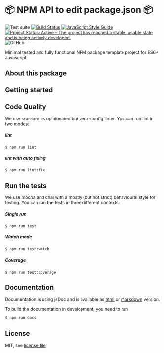 # :package: NPM API to edit package.json :package:

![Test suite](https://github.com/jankapunkt/npm-package-template/workflows/Test%20suite/badge.svg)
[![Build Status](https://travis-ci.org/jankapunkt/npm-package-template.svg?branch=master)](https://travis-ci.org/jankapunkt/npm-package-template)
[![JavaScript Style Guide](https://img.shields.io/badge/code_style-standard-brightgreen.svg)](https://standardjs.com)
[![Project Status: Active – The project has reached a stable, usable state and is being actively developed.](https://www.repostatus.org/badges/latest/active.svg)](https://www.repostatus.org/#active)
![GitHub](https://img.shields.io/github/license/jankapunkt/npm-package-template)

Minimal tested and fully functional NPM package template project for ES6+ Javascript.

## About this package



## Getting started




## Code Quality

We use `standard` as opinionated but zero-config linter.
You can run lint in two modes:

##### lint 
 
```bash
$ npm run lint
``` 

##### lint with auto fixing

```bash
$ npm run lint:fix
``` 

## Run the tests

We use mocha and chai with a mostly (but not strict) behavioural style for testing.
You can run the tests in three different contexts:

##### Single run

```bash
$ npm run test
``` 

##### Watch mode

```bash
$ npm run test:watch
``` 

##### Coverage

```bash
$ npm run test:coverage
``` 

## Documentation

Documentation is using jsDoc and is available as [html](docs/index.html) or [markdown](api.md) version.

To build the documentation in development, you need to run 

```bash
$ npm run docs
``` 

## License

MIT, see [license file](LICENSE)
